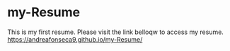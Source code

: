 # my-Resume
This is my first resume.
Please visit the link belloqw to access my resume.
https://andreafonseca9.github.io/my-Resume/
